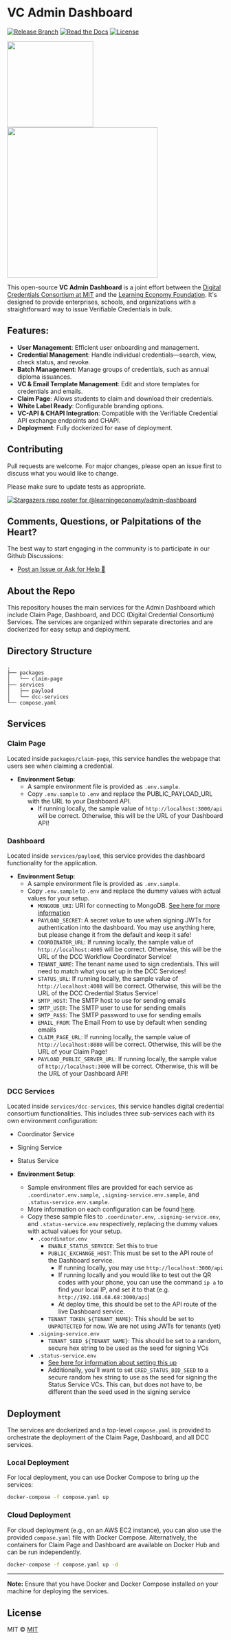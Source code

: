 # VC Admin Dashboard
[![Release Branch](https://img.shields.io/badge/release_branch-main-green.svg)](https://github.com/learningeconomy/admin-dashboard/tree/main)
[![Read the Docs](https://img.shields.io/badge/docs-quickstart-green.svg)](https://docs.learncard.com/)
[![License](https://img.shields.io/badge/license-mit-blue.svg)](https://github.com/learningeconomy/admin-dashboard/blob/main/LICENSE)

<p float="left">
  <img src="https://github.com/learningeconomy/admin-dashboard/assets/2185016/9926ded7-40e9-4f18-a89a-bd788274903e" width="200" />
    <img src="https://github.com/learningeconomy/admin-dashboard/assets/2185016/31882ce0-ce6e-4661-8c42-e64958accfc3" width="350" height="0" /> 
  <img src="https://github.com/learningeconomy/admin-dashboard/assets/2185016/31882ce0-ce6e-4661-8c42-e64958accfc3" width="350" /> 
</p>


This open-source **VC Admin Dashboard** is a joint effort between the [Digital Credentials Consortium at MIT](https://digitalcredentials.mit.edu/) and the [Learning Economy Foundation](https://www.learningeconomy.io). It's designed to provide enterprises, schools, and organizations with a straightforward way to issue Verifiable Credentials in bulk.

## Features:

- **User Management**: Efficient user onboarding and management.
- **Credential Management**: Handle individual credentials—search, view, check status, and revoke.
- **Batch Management**: Manage groups of credentials, such as annual diploma issuances.
- **VC & Email Template Management**: Edit and store templates for credentials and emails.
- **Claim Page**: Allows students to claim and download their credentials.
- **White Label Ready**: Configurable branding options.
- **VC-API & CHAPI Integration**: Compatible with the Verifiable Credential API exchange endpoints and CHAPI.
- **Deployment**: Fully dockerized for ease of deployment.


## Contributing
Pull requests are welcome. For major changes, please open an issue first to discuss what you would like to change.

Please make sure to update tests as appropriate.

[![Stargazers repo roster for @learningeconomy/admin-dashboard](https://reporoster.com/stars/learningeconomy/admin-dashboard)](https://github.com/learningeconomy/admin-dashboard/stargazers)

## Comments, Questions, or Palpitations of the Heart?
The best way to start engaging in the community is to participate in our Github Discussions: 
- [Post an Issue or Ask for Help 💖](https://github.com/learningeconomy/admin-dashboard/issues)

## About the Repo

This repository houses the main services for the Admin Dashboard which include Claim Page, Dashboard, and DCC (Digital Credential Consortium) Services. The services are organized within separate directories and are dockerized for easy setup and deployment.

## Directory Structure

```plaintext
.
├── packages
│   └── claim-page
├── services
│   ├── payload
│   └── dcc-services
└── compose.yaml
```

## Services

### Claim Page

Located inside `packages/claim-page`, this service handles the webpage that users see when claiming
a credential.

- **Environment Setup**:
    - A sample environment file is provided as `.env.sample`.
    - Copy `.env.sample` to `.env` and replace the PUBLIC_PAYLOAD_URL with the URL to your Dashboard API.
        - If running locally, the sample value of `http://localhost:3000/api` will be correct. Otherwise, this will be the URL of your Dashboard API!

### Dashboard

Located inside `services/payload`, this service provides the dashboard functionality for the application.

- **Environment Setup**:
    - A sample environment file is provided as `.env.sample`.
    - Copy `.env.sample` to `.env` and replace the dummy values with actual values for your setup.
        - `MONGODB_URI`: URI for connecting to MongoDB. [See here for more information](https://www.mongodb.com/docs/manual/installation/)
        - `PAYLOAD_SECRET`: A secret value to use when signing JWTs for authentication into the dashboard. You may use anything here, but please change it from the default and keep it safe!
        - `COORDINATOR_URL`: If running locally, the sample value of `http://localhost:4005` will be correct. Otherwise, this will be the URL of the DCC Workflow Coordinator Service!
        - `TENANT_NAME`: The tenant name used to sign credentials. This will need to match what you set up in the DCC Services!
        - `STATUS_URL`: If running locally, the sample value of `http://localhost:4008` will be correct. Otherwise, this will be the URL of the DCC Credential Status Service!
        - `SMTP_HOST`: The SMTP host to use for sending emails
        - `SMTP_USER`: The SMTP user to use for sending emails
        - `SMTP_PASS`: The SMTP password to use for sending emails
        - `EMAIL_FROM`: The Email From to use by default when sending emails
        - `CLAIM_PAGE_URL`: If running locally, the sample value of `http://localhost:8080` will be correct. Otherwise, this will be the URL of your Claim Page!
        - `PAYLOAD_PUBLIC_SERVER_URL`: If running locally, the sample value of `http://localhost:3000` will be correct. Otherwise, this will be the URL of your Dashboard API!

### DCC Services

Located inside `services/dcc-services`, this service handles digital credential consortium functionalities. This includes three sub-services each with its own environment configuration:

- Coordinator Service
- Signing Service
- Status Service

- **Environment Setup**:
    - Sample environment files are provided for each service as `.coordinator.env.sample`, `.signing-service.env.sample`, and `.status-service.env.sample`.
    - More information on each configuration can be found [here](https://github.com/digitalcredentials/workflow-coordinator#configuration).
    - Copy these sample files to `.coordinator.env`, `.signing-service.env`, and `.status-service.env` respectively, replacing the dummy values with actual values for your setup.
        - `.coordinator.env`
            - `ENABLE_STATUS_SERVICE`: Set this to true
            - `PUBLIC_EXCHANGE_HOST`: This must be set to the API route of the Dashboard service. 
                - If running locally, you may use `http://localhost:3000/api`
                - If running locally and you would like to test out the QR codes with your phone, you can use the command `ip a` to find your local IP, and set it to that (e.g. `http://192.168.68.68:3000/api`)
                - At deploy time, this should be set to the API route of the live Dashboard service.
            - `TENANT_TOKEN_${TENANT_NAME}`: This should be set to `UNPROTECTED` for now. We are not using JWTs for tenants (yet)
        - `.signing-service.env`
            - `TENANT_SEED_${TENANT_NAME}`: This should be set to a random, secure hex string to be used as the seed for signing VCs
        - `.status-service.env`
            - [See here for information about setting this up](https://github.com/digitalcredentials/status-service)
            - Additionally, you'll want to set `CRED_STATUS_DID_SEED` to a secure random hex string to use as the seed for signing the Status Service VCs. This can, but does not have to, be different than the seed used in the signing service

## Deployment

The services are dockerized and a top-level `compose.yaml` is provided to orchestrate the deployment of the Claim Page, Dashboard, and all DCC services.

### Local Deployment

For local deployment, you can use Docker Compose to bring up the services:

```bash
docker-compose -f compose.yaml up
```

### Cloud Deployment

For cloud deployment (e.g., on an AWS EC2 instance), you can also use the provided `compose.yaml` file with Docker Compose. Alternatively, the containers for Claim Page and Dashboard are available on Docker Hub and can be run independently.

```bash
docker-compose -f compose.yaml up -d
```

---

**Note:** Ensure that you have Docker and Docker Compose installed on your machine for deploying the services.

## License
MIT © [MIT](#)
